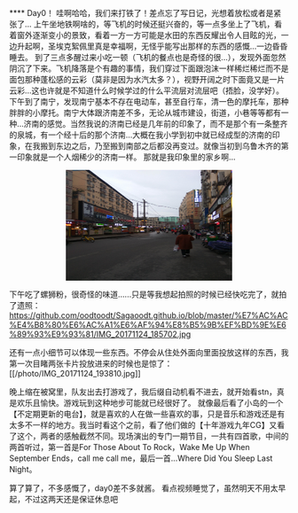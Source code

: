 **** Day0！
哇啊哈哈，我们来打铁了！差点忘了写日记，光想着放松或者是紧张了...
上午坐地铁啊啥的，等飞机的时候还挺兴奋的，等一点多坐上了飞机，看着窗外逐渐变小的景致，看着一方一方可能是水田的东西反耀出令人目眩的光，一边升起啊，圣埃克絮佩里真是幸福啊，无怪乎能写出那样的东西的感慨...一边昏昏睡去。
到了三点多醒过来小吃一顿（飞机的餐点也是奇怪的很...），发现外面忽然阴沉了下来。飞机降落是个有趣的事情，我们穿过下面跟泡沫一样稀烂稀烂而不是面包那种蓬松感的云彩（莫非是因为水汽太多？），视野开阔之时下面竟又是一片云彩...这也许就是不知道什么时候学过的什么平流层对流层吧（捂脸，没学好）。
下午到了南宁，发现南宁基本不存在电动车，甚至自行车，清一色的摩托车，那种胖胖的小摩托。南宁大体跟济南差不多，无论从城市建设，街道，小巷等等都有一种...济南的感觉。当然我说的济南已经是几年前的印象了，而不是那个有一条整齐的泉城，有一个经十后的那个济南...大概在我小学到初中就已经成型的济南的印象，在我搬到东边之后，乃至搬到南部之后都没再变过。就像当初到乌鲁木齐的第一印象就是一个人烟稀少的济南一样。
那就是我印象里的家乡啊...

<div  align="center">    
<img src="https://github.com/oodtoodt/Sagaoodt.github.io/blob/master/%E7%AC%AC%E4%B8%80%E6%AC%A1%E6%AF%94%E8%B5%9B%EF%BD%9E%E6%89%93%E9%93%81/IMG_20171124_171822.jpg" width = "300" height = "200" alt="住的地方里面的巷子" align=center />
</div>

下午吃了螺狮粉，很奇怪的味道......只是等我想起拍照的时候已经快吃完了，就拍了遗照：
https://github.com/oodtoodt/Sagaoodt.github.io/blob/master/%E7%AC%AC%E4%B8%80%E6%AC%A1%E6%AF%94%E8%B5%9B%EF%BD%9E%E6%89%93%E9%93%81/IMG_20171124_185702.jpg


还有一点小细节可以体现一些东西。不停会从住处外面向里面投放这样的东西，我第一次目睹两张卡片投放进来的时候也是惊了：
[[/photo/IMG_20171124_193810.jpg]]

晚上缩在被窝里，队友出去打游戏了，我后缀自动机看不进去，就开始看stn，真是欢乐且愉快。游戏玩到这种地步可能就已经很好了。
就像最后看了小岛的一个【不定期更新的电台】，就是喜欢的人在做一些喜欢的事，只是音乐和游戏还是有太多不一样的地方。我当时看这个之前，看了他们做的【十年游戏九年CG】又看了这个，两者的感触截然不同。现场演出的专门一期节目，一共有四首歌，中间的两首听过，第一首是For Those About To Rock，Wake Me Up When September Ends，call me call me，最后一首...Where Did You Sleep Last Night。

算了算了，不多感慨了，day0差不多就酱。 
看点视频睡觉了，虽然明天不用太早起，不过这两天还是保证休息吧